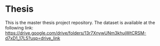 # Thesis
This is the master thesis project repository.
The dataset is available at the following link: https://drive.google.com/drive/folders/13r7XnywUNm3khujWtCRSM-d7xD1_17L5?usp=drive_link

